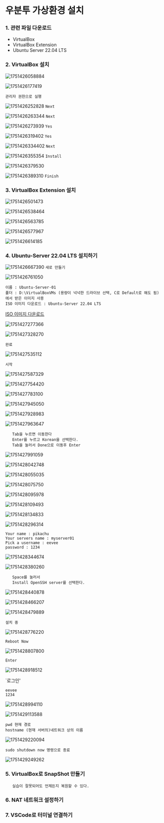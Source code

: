 # 우분투 가상환경 설치

### 1. 관련 파일 다운로드
   - VirtualBox
   - VirtualBox Extension
   - Ubuntu Server 22.04 LTS

### 2. VirtualBox 설치

![1751426058884](image/설치/1751426058884.png)

![1751426177419](image/설치/1751426177419.png)

`관리자 권한으로 실행`

![1751426252828](image/설치/1751426252828.png)
`Next`

![1751426263344](image/설치/1751426263344.png)
`Next`

![1751426273939](image/설치/1751426273939.png)
`Yes`

![1751426319402](image/설치/1751426319402.png)
`Yes`

![1751426334402](image/설치/1751426334402.png)
`Next`

![1751426355354](image/설치/1751426355354.png)
`Install`

![1751426379530](image/설치/1751426379530.png)

![1751426389310](image/설치/1751426389310.png)
`Finish`


### 3. VirtualBox Extension 설치

![1751426501473](image/설치/1751426501473.png)

![1751426538464](image/설치/1751426538464.png)

![1751426563785](image/설치/1751426563785.png)

![1751426577967](image/설치/1751426577967.png)

![1751426614185](image/설치/1751426614185.png)


### 4. Ubuntu-Server 22.04 LTS 설치하기

![1751426667390](image/설치/1751426667390.png) `새로 만들기`

![1751426761050](image/설치/1751426761050.png)

```
이름 : Ubuntu-Server-01
폴더 : D:\VirtualBoxVMs (용량이 넉넉한 드라이브 선택, C로 Default로 해도 됨)
에서 받은 이미지 사용
ISO 이미지 다운로드 : Ubuntu-Server 22.04 LTS
```
[ISO 이미지 다운로드](https://releases.ubuntu.com/22.04/?_ga=2.149898549.2084151835.1707729318-1126754318.1683186906&_gl=1*8pscxl*_gcl_au*MTAwNzMzOTExMy4xNzUxNDIyMDQw)

![1751427277366](image/설치/1751427277366.png)

![1751427328270](image/설치/1751427328270.png)

`완료`

![1751427535112](image/설치/1751427535112.png)

`시작`

![1751427587329](image/설치/1751427587329.png)

![1751427754420](image/설치/1751427754420.png)

![1751427783100](image/설치/1751427783100.png)

![1751427945050](image/설치/1751427945050.png)

![1751427928983](image/설치/1751427928983.png)

![1751427963647](image/설치/1751427963647.png)

```키보드 선택 
   Tab을 누르면 이동한다
   Enter를 누르고 Korean을 선택한다.
   Tab을 눌러서 Done으로 이동후 Enter
```

![1751427991059](image/설치/1751427991059.png)

![1751428042748](image/설치/1751428042748.png)

![1751428055035](image/설치/1751428055035.png)

![1751428075750](image/설치/1751428075750.png)

![1751428095978](image/설치/1751428095978.png)

![1751428109493](image/설치/1751428109493.png)

![1751428134833](image/설치/1751428134833.png)

![1751428296314](image/설치/1751428296314.png)

```
Your name : pikachu
Your servers name : myserver01
Pick a username : eevee
password : 1234
```

![1751428344674](image/설치/1751428344674.png)


![1751428380260](image/설치/1751428380260.png)

```
   Space를 눌러서
   Install OpenSSH server를 선택한다.
```

![1751428440878](image/설치/1751428440878.png)

![1751428466207](image/설치/1751428466207.png)

![1751428479889](image/설치/1751428479889.png)

`설치 중`


![1751428776220](image/설치/1751428776220.png)

`Reboot Now`

![1751428807800](image/설치/1751428807800.png)

`Enter`

![1751428918512](image/설치/1751428918512.png)

`로그인'

```
eevee
1234
```

![1751428994110](image/설치/1751428994110.png)

![1751429113588](image/설치/1751429113588.png)

```
pwd 현재 경로
hostname (현재 서버의)네트워크 상의 이름
```


![1751429220094](image/설치/1751429220094.png)

`sudo shutdown now 명령으로 종료`

![1751429249262](image/설치/1751429249262.png)

### 5. VirtualBox로 SnapShot 만들기

```스냅샷은 현재 상태를 저장해놓는다.
   실습이 잘못되어도 언제든지 복원할 수 있다.
```


### 6. NAT 네트워크 설정하기


### 7. VSCode로 터미널 연결하기



